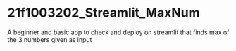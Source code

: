 # 21f1003202_Streamlit_MaxNum
A beginner and basic app to check and deploy on streamlit that finds max of the 3 numbers given as input
